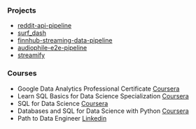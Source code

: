 
### Projects

- [reddit-api-pipeline](https://github.com/ABZ-Aaron/Reddit-API-Pipeline)
- [surf_dash](https://github.com/andrem8/surf_dash)
- [finnhub-streaming-data-pipeline](https://github.com/RSKriegs/finnhub-streaming-data-pipeline)
- [audiophile-e2e-pipeline](https://github.com/ris-tlp/audiophile-e2e-pipeline)
- [streamify](https://github.com/ankurchavda/streamify)

### Courses

- Google Data Analytics Professional Certificate [Coursera](https://www.coursera.org/professional-certificates/google-data-analytics)
- Learn SQL Basics for Data Science Specialization [Coursera](https://www.coursera.org/specializations/learn-sql-basics-data-science)
- SQL for Data Science [Coursera](https://www.coursera.org/learn/sql-for-data-science)
- Databases and SQL for Data Science with Python [Coursera](https://www.coursera.org/learn/sql-data-science)
- Path to Data Engineer [Linkedin](https://www.linkedin.com/feed/update/urn:li:activity:7057681596367175680/)